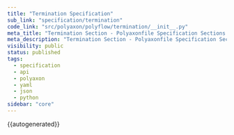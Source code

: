 ```yaml
---
title: "Termination Specification"
sub_link: "specification/termination"
code_link: "src/polyaxon/polyflow/termination/__init__.py"
meta_title: "Termination Section - Polyaxonfile Specification Sections - Polyaxon References"
meta_description: "Termination Section - Polyaxonfile Specification Sections - The termination section allows users to define and control when to stop an operation and how long to keep it's resources on the cluster."
visibility: public
status: published
tags:
  - specification
  - api
  - polyaxon
  - yaml
  - json
  - python
sidebar: "core"
---
```


{{autogenerated}}
